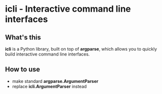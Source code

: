# icli - Interactive command line interfaces

## What's this

**icli** is a Python library, built on top of **argparse**, which allows you to
quickly build interactive command line interfaces.

## How to use

* make standard **argparse.ArgumentParser**
* replace **icli.ArgumentParser** instead

